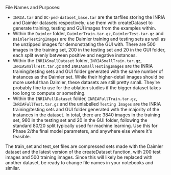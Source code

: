 File Names and Purposes:
- `INRIA.tar` and `DC-ped-dataset_base.tar` are the tarfiles storing the INRIA and Daimler datasets respectively; use them with createDataset to generate training, testing and GUI images from the examples within.
- Within the `Daimler` folder, `DaimlerTrain.tar.gz`, `DaimlerTest.tar.gz` and `DaimlerTestingImages` are the Daimler training and testing sets as well as the unzipped images for demonstrating the GUI with. There are 500 images in the training set, 200 in the testing set and 20 in the GUI folder, each split evenly between positive and negative instances.
- Within the `INRIASmallDataset` folder, `INRIASmallTrain.tar.gz`, `INRIASmallTest.tar.gz` and `INRIASmallTestingImages` are the INRIA training/testing sets and GUI folder generated with the same number of instances as the Daimler set. While their higher-detail images should be more useful than Daimler, these datasets are still pretty small. They're probably fine to use for the ablation studies if the bigger dataset takes too long to compute or something.
- Within the `INRIAFullDataset` folder, `INRIAFullTrain.tar.gz`, `INRIAFullTest.tar.gz` and the unlabelled `Testing Images` are the INRIA training/testing sets and GUI folder generated with the majority of the instances in the dataset. In total, there are 3840 images in the training set, 960 in the testing set and 20 in the GUI folder, following the standard 80/20 split typically used for machine learning. Use this for Phase 2/the final model parameters, and anywhere else where it's feasible.





The train_set and test_set files are compressed sets made with the Daimler dataset and the latest version of the createDataset function, with 200 test images and 500 training images. Since this will likely be replaced with another dataset, be ready to change file names in your notebooks and similar.